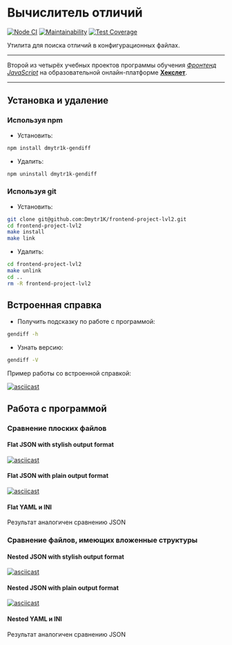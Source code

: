 # Вычислитель отличий

[![Node CI](https://github.com/Dmytr1K/frontend-project-lvl2/workflows/Node%20CI/badge.svg)](https://github.com/Dmytr1K/frontend-project-lvl2/actions)
[![Maintainability](https://api.codeclimate.com/v1/badges/12f5f8da35f09a7cda82/maintainability)](https://codeclimate.com/github/Dmytr1K/frontend-project-lvl2/maintainability)
[![Test Coverage](https://api.codeclimate.com/v1/badges/12f5f8da35f09a7cda82/test_coverage)](https://codeclimate.com/github/Dmytr1K/frontend-project-lvl2/test_coverage)

Утилита для поиска отличий в конфигурационных файлах.

***

Второй из четырёх учебных проектов программы обучения [*Фронтенд JavaScript*](https://ru.hexlet.io/professions/frontend) на образовательной онлайн-платформе [**Хекслет**](https://ru.hexlet.io/pages/about).

***

## Установка и удаление

### Используя npm

- Установить:

```sh
npm install dmytr1k-gendiff
```

- Удалить:

```sh
npm uninstall dmytr1k-gendiff
```

### Используя git

- Установить:

```sh
git clone git@github.com:Dmytr1K/frontend-project-lvl2.git
cd frontend-project-lvl2
make install
make link
```

- Удалить:

```sh
cd frontend-project-lvl2
make unlink
cd ..
rm -R frontend-project-lvl2
```

## Встроенная справка

- Получить подсказку по работе с программой:

```sh
gendiff -h
```

- Узнать версию:

```sh
gendiff -V
```

Пример работы со встроенной справкой:

[![asciicast](https://asciinema.org/a/349597.svg)](https://asciinema.org/a/349597)

## Работа с программой

### Сравнение плоских файлов

#### Flat JSON with stylish output format

[![asciicast](https://asciinema.org/a/349595.svg)](https://asciinema.org/a/349595)

#### Flat JSON with plain output format

[![asciicast](https://asciinema.org/a/349763.svg)](https://asciinema.org/a/349763)

#### Flat YAML и INI

Результат аналогичен сравнению JSON

### Сравнение файлов, имеющих вложенные структуры

#### Nested JSON with stylish output format

[![asciicast](https://asciinema.org/a/349594.svg)](https://asciinema.org/a/349594)

#### Nested JSON with plain output format

[![asciicast](https://asciinema.org/a/349762.svg)](https://asciinema.org/a/349762)

#### Nested YAML и INI

Результат аналогичен сравнению JSON
